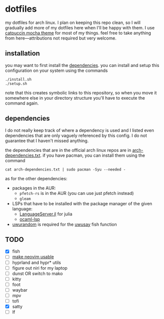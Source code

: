 # dotfiles
my dotfiles for arch linux.
I plan on keeping this repo clean, so I will gradually add more of my dotfiles here when I'll be
happy with them.
I use [catpuccin mocha theme](https://github.com/catppuccin/catppuccin) for most of my things.
feel free to take anything from here—attributions not required but very welcome.

## installation
you may want to first install the [dependencies](#dependencies).
you can install and setup this configuration on your system using the commands
```
./install.sh
./setup.sh
```
note that this creates symbolic links to this repository, so when you move it somewhere else in
your directory structure you'll have to execute the command again.

## dependencies
I do not really keep track of where a dependency is used and I listed even dependencies that are
only vaguely referenced by this config.
I do not guarantee that I haven't missed anything.

the dependencies that are in the official arch linux repos are in
[arch-dependencies.txt](./arch-dependencies.txt).
if you have pacman, you can install them using the command
```
cat arch-dependencies.txt | sudo pacman -Syu --needed -
```

as for the other dependencies:
- packages in the AUR:
  - `pfetch-rs` is in the AUR (you can use just pfetch instead)
  - `gleam`
- LSPs that have to be installed with the package manager of the given language:
  - [LanguageServer.jl](https://github.com/julia-vscode/LanguageServer.jl) for julia
  - [ocaml-lsp](https://github.com/ocaml/ocaml-lsp)
- [uwurandom](https://github.com/valadaptive/uwurandom) is required for the 
[uwusay](./config/fish/functions/uwusay.fish) fish function

## TODO
- [x] fish
- [ ] [make neovim usable](./config/nvim/README.md#roadmap)
- [ ] hyprland and hypr* utils
- [ ] figure out niri for my laptop
- [ ] dunst OR switch to mako
- [ ] kitty
- [ ] foot
- [ ] waybar
- [ ] mpv
- [ ] tofi
- [x] satty
- [ ] lf
